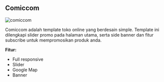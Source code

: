 Comiccom
------------

![comiccom](https://s3-ap-southeast-1.amazonaws.com/cdn2.jarvis-store.com/img/themes/comiccom/comiccom-preview.jpg)

Comiccom adalah template toko online yang berdesain simple. Template ini dilengkapi slider promo pada halaman utama, serta side banner dan fitur subscribe untuk mempromosikan produk anda.

**Fitur:**
 - Full responsive 
 - Slider 
 - Google Map 
 - Banner

